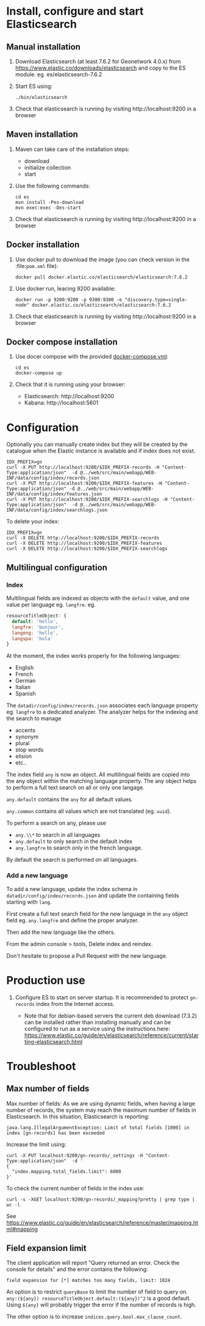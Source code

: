 # Install, configure and start Elasticsearch

## Manual installation

1. Download Elasticsearch (at least 7.6.2 for Geonetwork 4.0.x) from https://www.elastic.co/downloads/elasticsearch
and copy to the ES module. eg. es/elasticsearch-7.6.2
 
2. Start ES using:

   ```shell script
   ./bin/elasticsearch
   ```

3. Check that elasticsearch is running by visiting http://localhost:9200 in a browser

## Maven installation

1. Maven can take care of the installation steps:

   * download
   * initialize collection
   * start

2. Use the following commands:

   ```shell script
   cd es
   mvn install -Pes-download
   mvn exec:exec -Des-start
   ```
3. Check that elasticsearch is running by visiting http://localhost:9200 in a browser

## Docker installation

1. Use docker pull to download the image (you can check version in the :file:`pom.xml` file):

   ```
   docker pull docker.elastic.co/elasticsearch/elasticsearch:7.6.2
   ```

2. Use docker run, leacing 9200 available:

   ```
   docker run -p 9200:9200 -p 9300:9300 -e "discovery.type=single-node" docker.elastic.co/elasticsearch/elasticsearch:7.6.2
   ```

3. Check that elasticsearch is running by visiting http://localhost:9200 in a browser

## Docker compose installation

1. Use docer compose with the provided [docker-compose.yml](docker-compose.yml):

   ```
   cd es
   docker-compose up
   ```

3. Check that it is running using your browser:
   
   * Elasticsearch: http://localhost:9200
   * Kabana: http://localhost:5601

# Configuration

Optionally you can manually create index but they will be created by the catalogue when 
the Elastic instance is available and if index does not exist.

```shell script
IDX_PREFIX=gn
curl -X PUT http://localhost:9200/$IDX_PREFIX-records -H "Content-Type:application/json"  -d @../web/src/main/webapp/WEB-INF/data/config/index/records.json
curl -X PUT http://localhost:9200/$IDX_PREFIX-features -H "Content-Type:application/json" -d @../web/src/main/webapp/WEB-INF/data/config/index/features.json
curl -X PUT http://localhost:9200/$IDX_PREFIX-searchlogs -H "Content-Type:application/json"  -d @../web/src/main/webapp/WEB-INF/data/config/index/searchlogs.json
```

To delete your index:

```shell script
IDX_PREFIX=gn
curl -X DELETE http://localhost:9200/$IDX_PREFIX-records
curl -X DELETE http://localhost:9200/$IDX_PREFIX-features
curl -X DELETE http://localhost:9200/$IDX_PREFIX-searchlogs
```

## Multilingual configuration
### Index
Multilingual fields are indexed as objects with the `default` value, and one value per language eg. `langfre`.
eg.
```javascript
resourceTitleObject: {
  default: 'hello',
  langfre: 'bonjour',
  langeng: 'hello',
  langspa: 'hola'
}
```

At the moment, the index works properly for the following languages:
* English
* French
* German
* Italian
* Spanish

The `datadir/config/index/records.json` associates each language property eg. `langfre` to a dedicated analyzer.
The analyzer helps for the indexing and the search to manage
* accents
* synonym
* plural
* stop words
* elision
* etc..

The index field `any` is now an object. All multilingual fields are copied into the any object within the matching language property.
The any object helps to perform a full text search on all or only one langage.

`any.default` contains the `any` for all default values.

`any.common` contains all values which are not translated (eg. `uuid`).

To perform a search on any, please use
- `any.\\*` to search in all languages
- `any.default` to only search in the default index
- `any.langfre` to search only in the french language.

By default the search is performed on all languages.

### Add a new language
To add a new language, update the index schema in `datadir/config/index/records.json` and update the containing fields starting with `lang`.

First create a full text search field for the new language in the `any` object field eg. `any.langfre` and define the proper analyzer.

Then add the new language like the others.

From the admin console > tools, Delete index and reindex.

Don't hesitate to propose a Pull Request with the new language.


# Production use

1. Configure ES to start on server startup. It is recommended to protect `gn-records` index from the Internet access.

   * Note that for debian-based servers the current deb download (7.3.2) can be installed rather than installing manually and can be configured to run as a service using the instructions here: https://www.elastic.co/guide/en/elasticsearch/reference/current/starting-elasticsearch.html


# Troubleshoot

## Max number of fields

Max number of fields: As we are using dynamic fields, when having a large number of records, the system may reach the maximum number of fields in Elasticsearch. In this situation, Elasticsearch is reporting: 

```
java.lang.IllegalArgumentException: Limit of total fields [1000] in index [gn-records] has been exceeded
```

Increase the limit using:

```shell script
curl -X PUT localhost:9200/gn-records/_settings -H "Content-Type:application/json"  -d '
{
  "index.mapping.total_fields.limit": 6000
}'
```

To check the current number of fields in the index use:

```shell script
curl -s -XGET localhost:9200/gn-records/_mapping?pretty | grep type | wc -l
```

See https://www.elastic.co/guide/en/elasticsearch/reference/master/mapping.html#mapping

## Field expansion limit

The client application will report "Query returned an error. Check the console for details" and the error contains the following:

```
field expansion for [*] matches too many fields, limit: 1024
```

An option is to restrict `queryBase` to limit the number of field to query on. `any:(${any}) resourceTitleObject.default:(${any})^2` is a good default. Using `${any}` will probably trigger the error if the number of records is high.

The other option is to increase `indices.query.bool.max_clause_count`.
